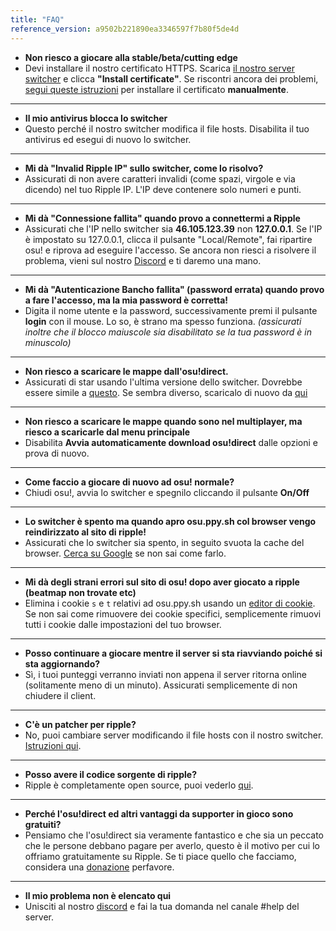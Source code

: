 ```yaml
---
title: "FAQ"
reference_version: a9502b221890ea3346597f7b80f5de4d
---
```

- **Non riesco a giocare alla stable/beta/cutting edge**
- Devi installare il nostro certificato HTTPS. Scarica [il nostro server switcher](https://mu.nyodev.xyz/upd.php?id=18) e clicca **"Install certificate"**. Se riscontri ancora dei problemi, [segui queste istruzioni](https://ripple.moe/index.php?p=16&id=12) per installare il certificato **manualmente**.

-----------------------

- **Il mio antivirus blocca lo switcher**
- Questo perché il nostro switcher modifica il file hosts. Disabilita il tuo antivirus ed esegui di nuovo lo switcher.

-----------------------

- **Mi dà "Invalid Ripple IP" sullo switcher, come lo risolvo?**  
- Assicurati di non avere caratteri invalidi (come spazi, virgole e via dicendo) nel tuo Ripple IP. L'IP deve contenere solo numeri e punti.

-----------------------

- **Mi dà "Connessione fallita" quando provo a connettermi a Ripple**  
- Assicurati che l'IP nello switcher sia **46.105.123.39** non **127.0.0.1**. Se l'IP è impostato su 127.0.0.1, clicca il pulsante "Local/Remote", fai ripartire osu! e riprova ad eseguire l'accesso. Se ancora non riesci a risolvere il problema, vieni sul nostro [Discord](https://discord.gg/0rJcZruIsA6rXuIx) e ti daremo una mano.

-----------------------

- **Mi dà "Autenticazione Bancho fallita" (password errata) quando provo a fare l'accesso, ma la mia password è corretta!**  
- Digita il nome utente e la password, successivamente premi il pulsante **login** con il mouse. Lo so, è strano ma spesso funziona. *(assicurati inoltre che il blocco maiuscole sia disabilitato se la tua password è in minuscolo)*

-----------------------

- **Non riesco a scaricare le mappe dall'osu!direct.**
- Assicurati di star usando l'ultima versione dello switcher. Dovrebbe essere simile a [questo](https://b.catgirlsare.sexy/xqJw.png). Se sembra diverso, scaricalo di nuovo da [qui](https://mu.nyodev.xyz/upd.php?id=18)

-----------------------

- **Non riesco a scaricare le mappe quando sono nel multiplayer, ma riesco a scaricarle dal menu principale**
- Disabilita **Avvia automaticamente download osu!direct** dalle opzioni e prova di nuovo.

-----------------------

- **Come faccio a giocare di nuovo ad osu! normale?**
- Chiudi osu!, avvia lo switcher e spegnilo cliccando il pulsante **On/Off**

-----------------------

- **Lo switcher è spento ma quando apro osu.ppy.sh col browser vengo reindirizzato al sito di ripple!**
- Assicurati che lo switcher sia spento, in seguito svuota la cache del browser. [Cerca su Google](http://lmgtfy.com/?q=come+svuotare+la+cache+del+browser) se non sai come farlo.

-----------------------

- **Mi dà degli strani errori sul sito di osu! dopo aver giocato a ripple (beatmap non trovate etc)**
- Elimina i cookie `s` e `t` relativi ad osu.ppy.sh usando un [editor di cookie](https://chrome.google.com/webstore/detail/editthiscookie/fngmhnnpilhplaeedifhccceomclgfbg). Se non sai come rimuovere dei cookie specifici, semplicemente rimuovi tutti i cookie dalle impostazioni del tuo browser.

-----------------------

- **Posso continuare a giocare mentre il server si sta riavviando poiché si sta aggiornando?**
- Sì, i tuoi punteggi verranno inviati non appena il server ritorna online (solitamente meno di un minuto). Assicurati semplicemente di non chiudere il client.

-----------------------

- **C'è un patcher per ripple?**
- No, puoi cambiare server modificando il file hosts con il nostro switcher. [Istruzioni qui](https://ripple.moe/doc/1).

-----------------------

- **Posso avere il codice sorgente di ripple?**
-  Ripple è completamente open source, puoi vederlo [qui](https://git.zxq.co/ripple/ripple).

-----------------------

- **Perché l'osu!direct ed altri vantaggi da supporter in gioco sono gratuiti?**
- Pensiamo che l'osu!direct sia veramente fantastico e che sia un peccato che le persone debbano pagare per averlo, questo è il motivo per cui lo offriamo gratuitamente su Ripple. Se ti piace quello che facciamo, considera una [donazione](/donate) perfavore.

-----------------------

- **Il mio problema non è elencato qui**
- Unisciti al nostro [discord](https://discord.gg/0rJcZruIsA6rXuIx) e fai la tua domanda nel canale #help del server.
